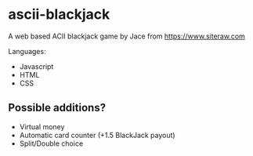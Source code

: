 # ascii-blackjack
A web based ACII blackjack game by Jace from https://www.siteraw.com

Languages:

- Javascript
- HTML
- CSS

## Possible additions?

- Virtual money
- Automatic card counter (+1.5 BlackJack payout)
- Split/Double choice
